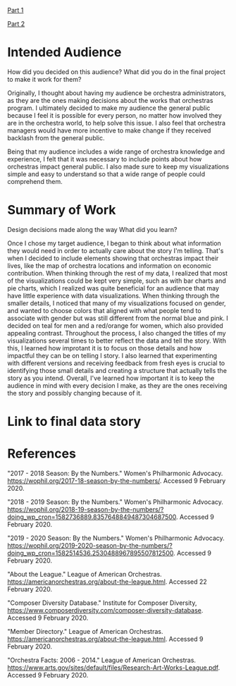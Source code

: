 [Part 1](/final_project_EmilyKing.md)

[Part 2](/final_project_part2.md)

# Intended Audience
How did you decided on this audience?
What did you do in the final project to make it work for them?

Originally, I thought about having my audience be orchestra administrators, as they are the ones making decisions about the works that orchestras program. I ultimately decided to make my audience the general public because I feel it is possible for every person, no matter how involved they are in the orchestra world, to help solve this issue. I also feel that orchestra managers would have more incentive to make change if they received backlash from the general public.

Being that my audience includes a wide range of orchestra knowledge and experience, I felt that it was necessary to include points about how orchestras impact general public. I also made sure to keep my visualizations simple and easy to understand so that a wide range of people could comprehend them. 

# Summary of Work
Design decisions made along the way
What did you learn?

Once I chose my target audience, I began to think about what information they would need in order to actually care about the story I'm telling. That's when I decided to include elements showing that orchestras impact their lives, like the map of orchestra locations and information on economic contribution. When thinking through the rest of my data, I realized that most of the visualizations could be kept very simple, such as with bar charts and pie charts, which I realized was quite beneficial for an audience that may have little experience with data visualizations. When thinking through the smaller details, I noticed that many of my visualizations focused on gender, and wanted to choose colors that aligned with what people tend to associate with gender but was still different from the normal blue and pink. I decided on teal for men and a red/orange for women, which also provided appealing contrast. Throughout the process, I also changed the titles of my visualizations several times to better reflect the data and tell the story. With this, I learned how improtant it is to focus on those details and how impactful they can be on telling I story. I also learned that experimenting with different versions and receiving feedback from fresh eyes is crucial to identifying those small details and creating a structure that actually tells the story as you intend. Overall, I've learned how important it is to keep the audience in mind with every decision I make, as they are the ones receiving the story and possibly changing because of it.


# Link to final data story

# References

"2017 - 2018 Season: By the Numbers." Women's Philharmonic Advocacy.  https://wophil.org/2017-18-season-by-the-numbers/. Accessed 9 February 2020.

"2018 - 2019 Season: By the Numbers." Women's Philharmonic Advocacy.  https://wophil.org/2018-19-season-by-the-numbers/?doing_wp_cron=1582736889.8357648849487304687500. Accessed 9 February 2020.

"2019 - 2020 Season: By the Numbers." Women's Philharmonic Advocacy.  https://wophil.org/2019-2020-season-by-the-numbers/?doing_wp_cron=1582514536.2530488967895507812500. Accessed 9 February 2020. 

"About the League." League of American Orchestras.  https://americanorchestras.org/about-the-league.html. Accessed 22 February 2020.

"Composer Diversity Database." Institute for Composer Diversity, https://www.composerdiversity.com/composer-diversity-database. Accessed 9 February 2020.

"Member Directory." League of American Orchestras.  https://americanorchestras.org/about-the-league.html. Accessed 9 February 2020.

"Orchestra Facts: 2006 - 2014." League of American Orchestras. https://www.arts.gov/sites/default/files/Research-Art-Works-League.pdf. Accessed 9 February 2020.
